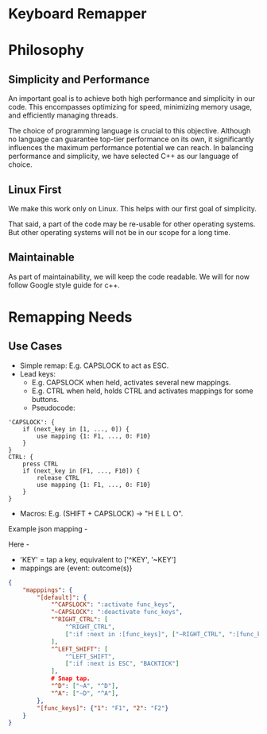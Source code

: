 # Keyboard Remapper

# Philosophy

## Simplicity and Performance

An important goal is to achieve both high performance and simplicity in our code. This encompasses optimizing for speed, minimizing memory usage, and efficiently managing threads.

The choice of programming language is crucial to this objective. Although no language can guarantee top-tier performance on its own, it significantly influences the maximum performance potential we can reach. In balancing performance and simplicity, we have selected C++ as our language of choice.

## Linux First

We make this work only on Linux. This helps with our first goal of simplicity.

That said, a part of the code may be re-usable for other operating systems. But other operating systems will not be in our scope for a long time.

## Maintainable

As part of maintainability, we will keep the code readable. We will for now follow Google style guide for c++.

# Remapping Needs

## Use Cases
- Simple remap: E.g. CAPSLOCK to act as ESC.
- Lead keys:
  - E.g. CAPSLOCK when held, activates several new mappings.
  - E.g. CTRL when held, holds CTRL and activates mappings for some buttons.
  - Pseudocode:
```
'CAPSLOCK': {
    if (next_key in [1, ..., 0]) {
        use mapping {1: F1, ..., 0: F10}
    }
}
CTRL: {
    press CTRL
    if (next_key in [F1, ..., F10]) {
        release CTRL
        use mapping {1: F1, ..., 0: F10}
    }
}
```
- Macros: E.g. (SHIFT + CAPSLOCK) -> "H E L L O".


Example json mapping -

Here -
- 'KEY' = tap a key, equivalent to ['^KEY', '~KEY']
- mappings are {event: outcome(s)}

```json
{
    "mapppings": {
        "[default]": {
            "^CAPSLOCK": ":activate func_keys",
            "~CAPSLOCK": ":deactivate func_keys",
            "^RIGHT_CTRL": [
                "^RIGHT_CTRL",
                [":if :next in :[func_keys]", ["~RIGHT_CTRL", ":[func_keys](:next)"]]
            ],
            "^LEFT_SHIFT": [
                "^LEFT_SHIFT",
                [":if :next is ESC", "BACKTICK"]
            ],
            # Snap tap.
            "^D": ["~A", "^D"],
            "^A": ["~D", "^A"],
        },
        "[func_keys]": {"1": "F1", "2": "F2"}
    }
}
```